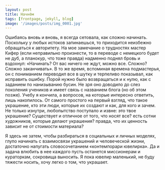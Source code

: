 ```yaml
---
layout: post
title: Начнём
tags: [frontpage, jekyll, blog]
image: '/images/posts/img_0001.jpg'
---
```


Ошибаясь вновь и вновь, я всегда сетовала, как сложно начинать. Поскольку у любых истоков запинаешься, то приходится неизбежно обращаться к авторитету. На мое замечание о трудностях мастер Кифер (если неправильно произнести, то в переводе с немецкого будет не дуб, а планокур, что тоже правда) надменно поднял бровь и вздохнул: «Начинать? От вас ничего не ждут, можно все. Сложно? Сложно заканчивать». В то же время, вспоминая времена подмастерья, он с пониманием переводил все в шутку и терпеливо показывал, как исправить ошибку. Порой нужно было возвращаться и к нулю, как с заданием по нанизыванию бусин. Не зря оно доводило до слез поколения учеников и имеет связь с названием блога (но об этом позже). Учебу я кончила, а вопросов, на которые интересно ответить, лишь накопилось. От самого простого на первый взгляд, что такое украшение, кто эти люди, которые их создают и как, для кого и зачем. Не только изнутри, любопытство поступало и извне: это твое украшение? Существует и отличное от того, что носят все? есть сотни художников, которые делают украшения? правда, что их ценность зависит не от стоимости материала?

Я здесь не затем, чтобы разбираться в социальных и личных моделях, глупо начинать с взаимосвязи украшений и человеческой жизни, достаточно напугать словосочетанием «контемпорари ювелирка». Да и задача влюбить в нее каждого пусть останется миссионерам и кураторкам, сокровища выносить. Я пока ювелир маленький, не буду тяжести носить, хочу легко о том, что украшает.
